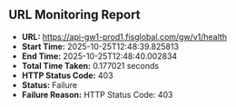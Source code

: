 ## URL Monitoring Report

- **URL:** https://api-gw1-prod1.fisglobal.com/gw/v1/health
- **Start Time:** 2025-10-25T12:48:39.825813
- **End Time:** 2025-10-25T12:48:40.002834
- **Total Time Taken:** 0.177021 seconds
- **HTTP Status Code:** 403
- **Status:** Failure
- **Failure Reason:** HTTP Status Code: 403
